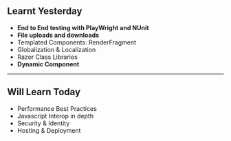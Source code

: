 ## Learnt Yesterday
- **End to End testing with PlayWright and NUnit** 
- **File uploads and downloads** 
- Templated Components: RenderFragment
- Globalization & Localization
- Razor Class Libraries
- **Dynamic Component**
---
## Will Learn Today
- Performance Best Practices
- Javascript Interop in depth
- Security & Identity
- Hosting & Deployment